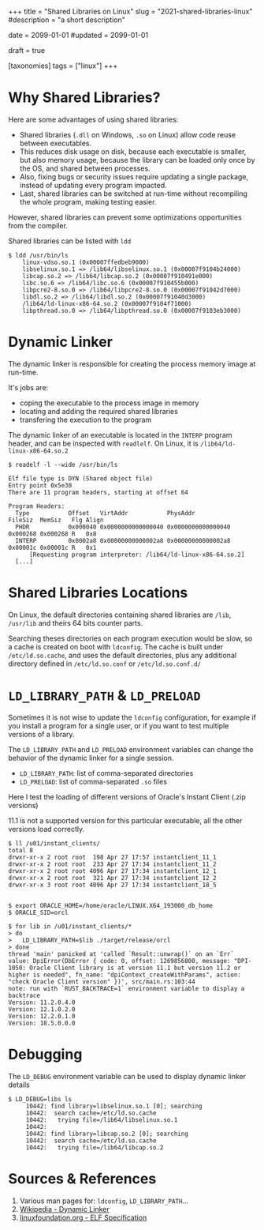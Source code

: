 +++
title = "Shared Libraries on Linux"
slug = "2021-shared-libraries-linux"
#description = "a short description"

date = 2099-01-01
#updated = 2099-01-01

draft = true

[taxonomies]
tags = ["linux"]
+++


# Why Shared Libraries?
Here are some advantages of using shared libraries:

* Shared libraries (`.dll` on Windows, `.so` on Linux) allow code reuse between executables.
* This reduces disk usage on disk, because each executable is smaller, but also memory usage, because the library can be loaded only once by the OS, and shared between processes.
* Also, fixing bugs or security issues require updating a single package, instead of updating every program impacted.
* Last, shared libraries can be switched at run-time without recompiling the whole program, making testing easier.

However, shared libraries can prevent some optimizations opportunities from the compiler.

Shared libraries can be listed with `ldd`
```shell-session
$ ldd /usr/bin/ls
	linux-vdso.so.1 (0x00007ffedbeb9000)
	libselinux.so.1 => /lib64/libselinux.so.1 (0x00007f9104b24000)
	libcap.so.2 => /lib64/libcap.so.2 (0x00007f910491e000)
	libc.so.6 => /lib64/libc.so.6 (0x00007f910455b000)
	libpcre2-8.so.0 => /lib64/libpcre2-8.so.0 (0x00007f91042d7000)
	libdl.so.2 => /lib64/libdl.so.2 (0x00007f91040d3000)
	/lib64/ld-linux-x86-64.so.2 (0x00007f9104f71000)
	libpthread.so.0 => /lib64/libpthread.so.0 (0x00007f9103eb3000)
```


# Dynamic Linker
The dynamic linker is responsible for creating the process memory image at run-time.

It's jobs are:
* coping the executable to the process image in memory
* locating and adding the required shared libraries
* transfering the execution to the program


The dynamic linker of an executable is located in the `INTERP` program header, and can be inspected with `readlelf`. On Linux, it is `/lib64/ld-linux-x86-64.so.2`
```shell-session
$ readelf -l --wide /usr/bin/ls

Elf file type is DYN (Shared object file)
Entry point 0x5e30
There are 11 program headers, starting at offset 64

Program Headers:
  Type           Offset   VirtAddr           PhysAddr           FileSiz  MemSiz   Flg Align
  PHDR           0x000040 0x0000000000000040 0x0000000000000040 0x000268 0x000268 R   0x8
  INTERP         0x0002a8 0x00000000000002a8 0x00000000000002a8 0x00001c 0x00001c R   0x1
      [Requesting program interpreter: /lib64/ld-linux-x86-64.so.2]
  [...]
```

# Shared Libraries Locations
On Linux, the default directories containing shared libraries are `/lib`, `/usr/lib` and theirs 64 bits counter parts.

Searching theses directories on each program execution would be slow, so a cache is created on boot with `ldconfig`. The cache is built under `/etc/ld.so.cache`, and uses the default directories, plus any additional directory defined in `/etc/ld.so.conf` or `/etc/ld.so.conf.d/`



# `LD_LIBRARY_PATH` & `LD_PRELOAD`
Sometimes it is not wise to update the `ldconfig` configuration, for example if you install a program for a single user, or if you want to test multiple versions of a library.

 The `LD_LIBRARY_PATH` and `LD_PRELOAD` environment variables can change the behavior of the dynamic linker for a single session.
 * `LD_LIBRARY_PATH`: list of comma-separated directories
 * `LD_PRELOAD`: list of comma-separated `.so` files

Here I test the loading of different versions of Oracle's Instant Client (.zip versions)

11.1 is not a supported version for this particular executable, all the other versions load correctly.

```shell-session
$ ll /u01/instant_clients/
total 8
drwxr-xr-x 2 root root  198 Apr 27 17:57 instantclient_11_1
drwxr-xr-x 2 root root  233 Apr 27 17:34 instantclient_11_2
drwxr-xr-x 2 root root 4096 Apr 27 17:34 instantclient_12_1
drwxr-xr-x 2 root root  321 Apr 27 17:34 instantclient_12_2
drwxr-xr-x 3 root root 4096 Apr 27 17:34 instantclient_18_5


$ export ORACLE_HOME=/home/oracle/LINUX.X64_193000_db_home
$ ORACLE_SID=orcl

$ for lib in /u01/instant_clients/*
> do
>   LD_LIBRARY_PATH=$lib ./target/release/orcl
> done
thread 'main' panicked at 'called `Result::unwrap()` on an `Err` value: DpiError(DbError { code: 0, offset: 1269856800, message: "DPI-1050: Oracle Client library is at version 11.1 but version 11.2 or higher is needed", fn_name: "dpiContext_createWithParams", action: "check Oracle Client version" })', src/main.rs:103:44
note: run with `RUST_BACKTRACE=1` environment variable to display a backtrace
Version: 11.2.0.4.0
Version: 12.1.0.2.0
Version: 12.2.0.1.0
Version: 18.5.0.0.0
```


# Debugging
The `LD_DEBUG` environment variable can be used to display dynamic linker details
```shell-session
$ LD_DEBUG=libs ls
     10442:	find library=libselinux.so.1 [0]; searching
     10442:	 search cache=/etc/ld.so.cache
     10442:	  trying file=/lib64/libselinux.so.1
     10442:	
     10442:	find library=libcap.so.2 [0]; searching
     10442:	 search cache=/etc/ld.so.cache
     10442:	  trying file=/lib64/libcap.so.2
```





# Sources & References
1. Various man pages for: `ldconfig`, `LD_LIBRARY_PATH`...
1. [Wikipedia - Dynamic Linker](https://en.wikipedia.org/wiki/Dynamic_linker)
1. [linuxfoundation.org - ELF Specification](https://refspecs.linuxfoundation.org/elf/elf.pdf)